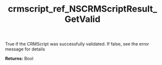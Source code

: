 ﻿---
title: crmscript_ref_NSCRMScriptResult_GetValid
description: Bool NSCRMScriptResult.GetValid()
intellisense: NSCRMScriptResult.GetValid
keywords: NSCRMScriptResult, GetValid
so.topic: reference
---

True if the CRMScript was successfully validated. If false, see the error message for details

**Returns:** Bool



